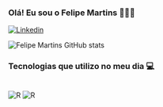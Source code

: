 ### Olá! Eu sou o Felipe Martins 🙋🏽‍♂️
[![Linkedin](https://img.shields.io/badge/LinkedIn-0077B5?style=for-the-badge&logo=linkedin&logoColor=white)](https://www.linkedin.com/in/felipe-martins-1390b630b/)

![Felipe Martins GitHub stats](https://github-readme-stats.vercel.app/api?username=statsbyfelipe&show_icons=true&theme=tokyonight)

### Tecnologias que utilizo no meu dia 💻

<div style="display: inline_block"><br/>
    <img alingn="center" alt="R" src="https://img.shields.io/badge/R-276DC3?style=for-the-badge&logo=r&logoColor=white"/>
    <img alingn="center" alt="R" src="https://img.shields.io/badge/Python-3776AB?style=for-the-badge&logo=python&logoColor=white"/>
</div>
